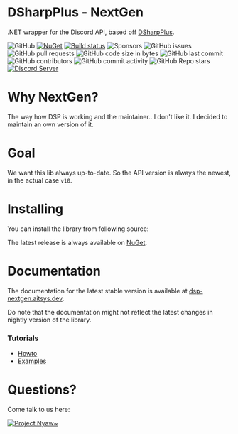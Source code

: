 # DSharpPlus - NextGen
.NET wrapper for the Discord API, based off [DSharpPlus](https://github.com/DSharpPlus/DSharpPlus).

![GitHub](https://img.shields.io/github/license/Aiko-IT-Systems/DSharpPlusNextGen)
[![NuGet](https://img.shields.io/nuget/vpre/DSharpPlusNextGen.svg)](https://nuget.org/packages/DSharpPlusNextGen)
[![Build status](https://ci.appveyor.com/api/projects/status/9hv6emqnew8dgjue?svg=true)](https://ci.appveyor.com/project/AITSYS/dsharpplusnextgen)
![Sponsors](https://img.shields.io/github/sponsors/Lulalaby)
![GitHub issues](https://img.shields.io/github/issues/Aiko-IT-Systems/DSharpPlusNextGen)
![GitHub pull requests](https://img.shields.io/github/issues-pr/Aiko-IT-Systems/DSharpPlusNextGen)
![GitHub code size in bytes](https://img.shields.io/github/languages/code-size/Aiko-IT-Systems/DSharpPlusNextGen)
![GitHub last commit](https://img.shields.io/github/last-commit/Aiko-IT-Systems/DSharpPlusNextGen)
![GitHub contributors](https://img.shields.io/github/contributors/Aiko-IT-Systems/DSharpPlusNextGen)
![GitHub commit activity](https://img.shields.io/github/commit-activity/w/Aiko-IT-Systems/DSharpPlusNextGen)
![GitHub Repo stars](https://img.shields.io/github/stars/Aiko-IT-Systems/DSharpPlusNextGen)
[![Discord Server](https://img.shields.io/discord/858089281214087179.svg?label=discord)](https://discord.gg/CPhrqxu2SF)


# Why NextGen?
The way how DSP is working and the maintainer.. I don't like it. I decided to maintain an own version of it.

# Goal
We want this lib always up-to-date. So the API version is always the newest, in the actual case `v10`.

# Installing
You can install the library from following source:

The latest release is always available on [NuGet](https://nuget.org/packages/DSharpPlusNextGen).

# Documentation
The documentation for the latest stable version is available at [dsp-nextgen.aitsys.dev](https://dsp-nextgen.aitsys.dev).

Do note that the documentation might not reflect the latest changes in nightly version of the library.

### Tutorials
* [Howto](https://dsp-nextgen.aitsys.dev/articles/basics/bot_account.html)
* [Examples](https://github.com/Aiko-IT-Systems/DSharpPlusNextGen.Examples)

# Questions?
Come talk to us here:

[![Project Nyaw~](https://discord.com/api/guilds/858089281214087179/embed.png?style=banner1)](https://discord.gg/CPhrqxu2SF)
